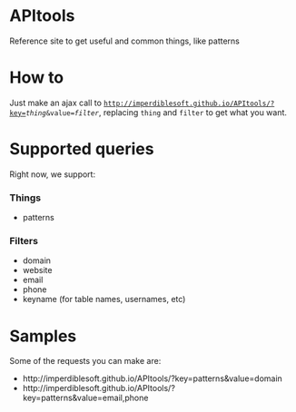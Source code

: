 # APItools
Reference site to get useful and common things, like patterns

# How to
Just make an ajax call to <code>http://imperdiblesoft.github.io/APItools/?key=<i>thing</i>&value=<i>filter</i></code>, replacing <code>thing</code> and <code>filter</code> to get what you want.

# Supported queries
Right now, we support:

<h3>Things</h3>
<ul>
  <li>patterns</li>
</ul>

<h3>Filters</h3>
<ul>
  <li>domain</li>
  <li>website</li>
  <li>email</li>
  <li>phone</li>
  <li>keyname (for table names, usernames, etc)</li>
</ul>

# Samples
Some of the requests you can make are:
<ul>
  <li>http://imperdiblesoft.github.io/APItools/?key=patterns&value=domain</li>
  <li>http://imperdiblesoft.github.io/APItools/?key=patterns&value=email,phone</li>
</ul>
